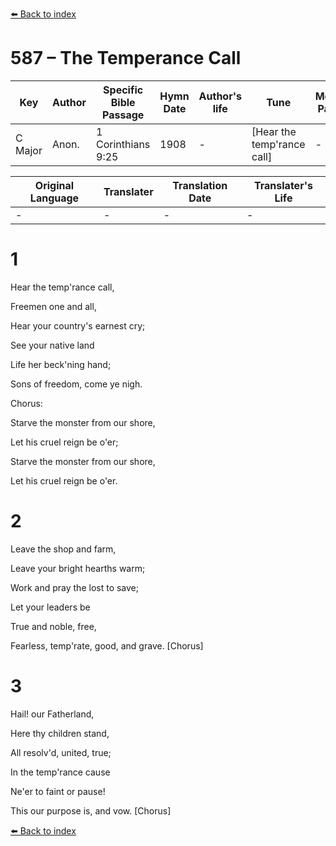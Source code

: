 [⬅️ Back to index](../README.md)

# 587 – The Temperance Call

Key | Author   | Specific Bible Passage     |Hymn Date |Author's life |Tune |Metrical Pattern   |Composer/Source
-- | --------- | ---------------------------|----------|--------------|-----|-------------------|-------------  
C Major |Anon. |1 Corinthians 9:25 |1908 |- |[Hear the temp'rance call] |- |Franz Abt

Original Language | Translater | Translation Date   | Translater's Life  
----------------- | --------- | --------------------|-------------     
\- |- |- |-




# 1

Hear the temp'rance call,

Freemen one and all,

Hear your country's  earnest cry;

See your native land

Life her beck'ning hand;

Sons of freedom, come ye nigh.



Chorus:

Starve the monster from our shore,

Let his cruel reign be o'er;

Starve the monster from our shore,

Let his cruel reign be o'er.



# 2

Leave the shop and farm,

Leave your bright hearths warm;

Work and pray the lost to save;

Let your leaders be 

True and noble, free,

Fearless, temp'rate, good, and grave.  [Chorus]



# 3

Hail!  our Fatherland,

Here thy children stand,

All resolv'd, united, true;

In the temp'rance cause 

Ne'er to faint or pause!

This our purpose is, and vow.  [Chorus]

[⬅️ Back to index](../README.md)
